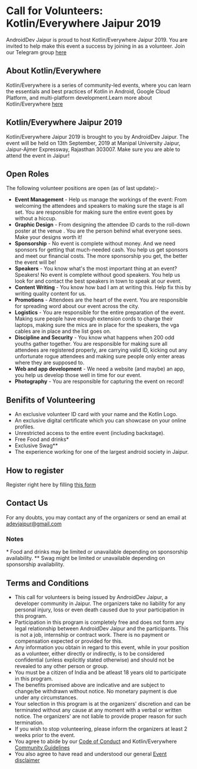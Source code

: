# Call for Volunteers: Kotlin/Everywhere Jaipur 2019
AndroidDev Jaipur is proud to host Kotlin/Everywhere Jaipur 2019. You are invited to help make this event a success by joining in as a volunteer. Join our Telegram group [here](https://t.me/AndroidDevJaipur)

## About Kotlin/Everywhere
Kotlin/Everywhere is a series of community-led events, where you can learn the essentials and best practices of Kotlin in Android, Google Cloud Platform, and multi-platform development.Learn more about Kotlin/Everywhere [here](https://events.withgoogle.com/kotlin-everywhere/)

## Kotlin/Everywhere Jaipur 2019
Kotlin/Everywhere Jaipur 2019 is brought to you by AndroidDev Jaipur. The event will be held on 13th September, 2019 at Manipal University Jaipur, Jaipur-Ajmer Expressway, Rajasthan 303007. Make sure you are able to attend the event in Jaipur!

## Open Roles
The following volunteer positions are open (as of last update):-
- **Event Management** - Help us manage the workings of the event: From welcoming the attendees and speakers to making sure the stage is all set. You are responsible for making sure the entire event goes by without a hiccup.
- **Graphic Design** - From designing the attendee ID cards to the roll-down poster at the venue . You are the person behind what everyone sees. Make your designs worth it!
- **Sponsorship** - No event is complete without money. And we need sponsors for getting that much-needed cash. You help us get sponsors and meet our financial costs. The more sponsorship you get, the better the event will be!
- **Speakers** - You know what's the most important thing at an event? Speakers! No event is complete without good speakers. You help us look for and contact the best speakers in town to speak at our event.
- **Content Writing** - You know how bad I am at writing this. Help fix this by writing quality content for us.
- **Promotions** - Attendees are the heart of the event. You are responsible for spreading word about our event across the city.
- **Logistics** - You are responsible for the entire preparation of the event. Making sure people have enough extension cords to charge their laptops, making sure the mics are in place for the speakers, the vga cables are in place and the list goes on.
- **Discipline and Security** - You know what happens when 200 odd youths gather together. You are responsible for making sure all attendees are registered properly, are carrying valid ID, kicking out any unfortunate rogue attendees and making sure people only enter areas where they are supposed to.
- **Web and app development** - We need a website (and maybe) an app, you help us develop those well in time for our event.
- **Photography** - You are responsible for capturing the event on record!
## Benifits of Volunteering
- An exclusive volunteer ID card with your name and the Kotlin Logo.
- An exclusive digital certificate which you can showcase on your online profiles.
- Unrestricted access to the entire event (including backstage).
- Free Food and drinks*
- Exclusive Swag**
- The experience working for one of the largest android society in Jaipur.

## How to register
Register right here by filling [this form](https://forms.gle/p36Nqvp9aGxmFL727)

## Contact Us
For any doubts, you may contact any of the organizers or send an email at adevjaipur@gmail.com

### Notes
\* Food and drinks may be limited or unavailable depending on sponsorship availability.
\** Swag might be limited or unavailable depending on sponsorship availability.

## Terms and Conditions
- This call for volunteers is being issued by AndroidDev Jaipur, a developer community in Jaipur. The organizers take no liability for any personal injury, loss or even death caused due to your participation in this program.
- Participation in this program is completely free and does not form any legal relationship between AndroidDev Jaipur and the participants. This is not a job, internship or contract work. There is no payment or compensation expected or provided for this.
- Any information you obtain in regard to this event, while in your position as a volunteer, either directly or indirectly, is to be considered confidential (unless explicitly stated otherwise) and should not be revealed to any other person or group.
- You must be a citizen of India and be atleast 18 years old to participate in this program.
- The benefits promised above are indicative and are subject to change/be withdrawn without notice. No monetary payment is due under any circumstances.
- Your selection in this program is at the organizers' discretion and can be terminated without any cause at any moment with a verbal or written notice. The organizers' are not liable to provide proper reason for such termination.
- If you wish to stop volunteering, please inform the organizers at least 2 weeks prior to the event.
- You agree to abide by our [Code of Conduct](https://github.com/AndroidDevJaipur/.github/blob/master/CODE_OF_CONDUCT.md) and Kotlin/Everywhere [Community Guidelines](https://events.withgoogle.com/kotlin-everywhere/community-guidelines/#content)
- You also agree to have read and understood our general [Event disclaimer](https://github.com/AndroidDevJaipur/.github/blob/master/Event%20Disclaimer.md)
